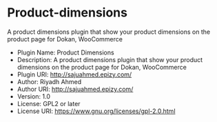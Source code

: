 # Product-dimensions
A product dimensions plugin that show your product dimensions on the product page for Dokan, WooCommerce

 * Plugin Name: Product Dimensions
 * Description: A product dimensions plugin that show your product dimensions on the product page for Dokan, WooCommerce
 * Plugin URI: http://sajuahmed.epizy.com/
 * Author: Riyadh Ahmed
 * Author URI: http://sajuahmed.epizy.com/
 * Version: 1.0
 * License: GPL2 or later
 * License URI: https://www.gnu.org/licenses/gpl-2.0.html 
